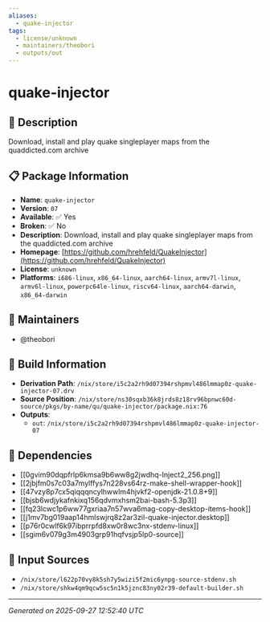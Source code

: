 ```yaml
---
aliases:
  - quake-injector
tags:
  - license/unknown
  - maintainers/theobori
  - outputs/out
---
```


# quake-injector

## 📝 Description

Download, install and play quake singleplayer maps from the quaddicted.com archive

## 📋 Package Information

- **Name**: `quake-injector`
- **Version**: `07`
- **Available**: ✅ Yes
- **Broken**: ✅ No
- **Description**: Download, install and play quake singleplayer maps from the quaddicted.com archive
- **Homepage**: [https://github.com/hrehfeld/QuakeInjector](https://github.com/hrehfeld/QuakeInjector)
- **License**: `unknown`
- **Platforms**: `i686-linux`, `x86_64-linux`, `aarch64-linux`, `armv7l-linux`, `armv6l-linux`, `powerpc64le-linux`, `riscv64-linux`, `aarch64-darwin`, `x86_64-darwin`
## 👥 Maintainers

- @theobori


## 🔧 Build Information

- **Derivation Path**: `/nix/store/i5c2a2rh9d07394rshpmvl486lmmap0z-quake-injector-07.drv`
- **Source Position**: `/nix/store/ns30sqxb36k8jrds8z18rv96bpnwc60d-source/pkgs/by-name/qu/quake-injector/package.nix:76`
- **Outputs**:
  - `out`:  `/nix/store/i5c2a2rh9d07394rshpmvl486lmmap0z-quake-injector-07`

## 🔗 Dependencies

- [[0gvim90dqpfrlp6kmsa9b6ww8g2jwdhq-Inject2_256.png]]
- [[2jbjfm0s7c03a7mylffys7n228vs64rz-make-shell-wrapper-hook]]
- [[47vzy8p7cx5qiqqqncylhwwlm4hjvkf2-openjdk-21.0.8+9]]
- [[bjsb6wdjykafnkixq156qdvmxhsm2bai-bash-5.3p3]]
- [[fq23lcwc1p6ww77gxriaa7n57wva6mag-copy-desktop-items-hook]]
- [[j1mv7bg019aap14hmlswjrq8z2ar3zil-quake-injector.desktop]]
- [[p76r0cwlf6k97ibprrpfd8xw0r8wc3nx-stdenv-linux]]
- [[sgim6v079g3m4903grp91hqfvsjp5lp0-source]]

## 📁 Input Sources

- `/nix/store/l622p70vy8k5sh7y5wizi5f2mic6ynpg-source-stdenv.sh`
- `/nix/store/shkw4qm9qcw5sc5n1k5jznc83ny02r39-default-builder.sh`

---
*Generated on 2025-09-27 12:52:40 UTC*
